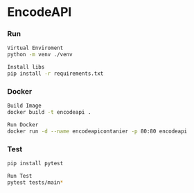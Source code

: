 # EncodeAPI

### Run

```bash
Virtual Enviroment
python -m venv ./venv
```
```bash
Install libs
pip install -r requirements.txt
```
### Docker

```bash
Build Image
docker build -t encodeapi .
```
```bash
Run Docker
docker run -d --name encodeapicontanier -p 80:80 encodeapi
```

### Test

```bash
pip install pytest
```
```bash
Run Test
pytest tests/main*
```

